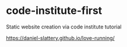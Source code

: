 # code-institute-first
Static website creation via code institute tutorial

 https://daniel-slattery.github.io/love-running/
